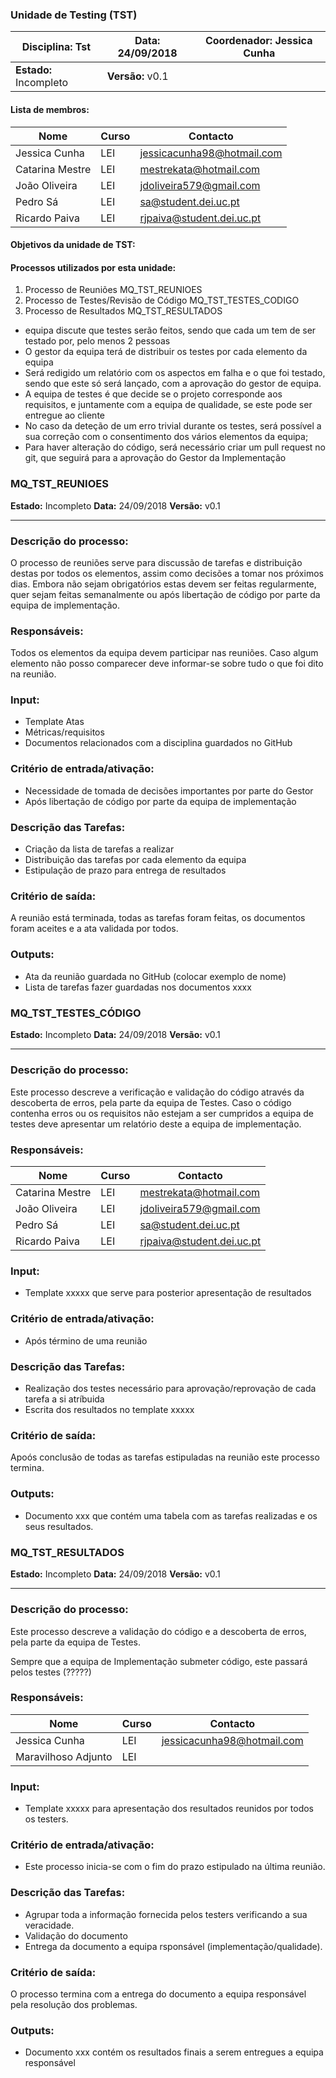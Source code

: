 ### Unidade de Testing (TST)

| Disciplina: Tst        | Data: 24/09/2018 | Coordenador: Jessica Cunha |
| ---------------------- | ---------------- | -------------------------- |
| **Estado:** Incompleto | **Versão:** v0.1 |                            |

#### Lista de membros:

| Nome            | Curso | Contacto                   |
| --------------- | ----- | -------------------------- |
| Jessica Cunha   | LEI   | jessicacunha98@hotmail.com |
| Catarina Mestre | LEI   | mestrekata@hotmail.com     |
| João Oliveira   | LEI   | jdoliveira579@gmail.com    |
| Pedro Sá        | LEI   | sa@student.dei.uc.pt       |
| Ricardo Paiva   | LEI   | rjpaiva@student.dei.uc.pt  |

#### Objetivos da unidade de TST:



#### Processos utilizados por esta unidade:

1. Processo de Reuniões 															MQ_TST_REUNIOES
2. Processo de Testes/Revisão de Código								MQ_TST_TESTES_CODIGO
3. Processo de Resultados 													  MQ_TST_RESULTADOS


- equipa discute que testes serão feitos, sendo que cada um tem de ser testado por, pelo menos 2 pessoas
- O gestor da equipa terá de distribuir os testes por cada elemento da equipa
- Será redigido um relatório com os aspectos em falha e o que foi testado, sendo que este só será lançado, com a aprovação do gestor de equipa.
- A equipa de testes é que decide se o projeto corresponde aos requisitos, e juntamente com a equipa de qualidade, se este pode ser entregue ao cliente
- No caso da deteção de um erro trivial durante os testes, será possível a sua correção com o consentimento dos vários elementos da equipa;
- Para haver alteração do código, será necessário criar um pull request no git, que seguirá para a aprovação do Gestor da Implementação



### MQ_TST_REUNIOES

**Estado:** Incompleto		**Data:** 24/09/2018		**Versão:** v0.1

------

### Descrição do processo:

O processo de reuniões serve para discussão de tarefas e distribuição destas por todos os elementos, assim como decisões a tomar nos próximos dias. Embora não sejam obrigatórios estas devem ser feitas regularmente, quer sejam feitas semanalmente ou após libertação de código por parte da equipa de implementação.

### Responsáveis:

Todos os elementos da equipa devem participar nas reuniões. Caso algum elemento não posso comparecer deve informar-se sobre tudo o que foi dito na reunião.

### Input:
- Template Atas
- Métricas/requisitos
- Documentos relacionados com a disciplina guardados no GitHub

### Critério de entrada/ativação:
- Necessidade de tomada de decisões importantes por parte do Gestor
- Após libertação de código por parte da equipa de implementação

### Descrição das Tarefas:
- Criação da lista de tarefas a realizar
- Distribuição das tarefas por cada elemento da equipa
- Estipulação de prazo para entrega de resultados

### Critério de saída:
A reunião está terminada, todas as tarefas foram feitas, os documentos foram aceites e a ata validada por todos.

### Outputs:
- Ata da reunião guardada no GitHub (colocar exemplo de nome)
- Lista de tarefas fazer guardadas nos documentos xxxx

##### 





### MQ_TST_TESTES_CÓDIGO

**Estado:** Incompleto		**Data:** 24/09/2018		**Versão:** v0.1

------

### Descrição do processo:

Este processo descreve a verificação e validação do código através da descoberta de erros, pela parte da equipa de Testes. Caso o código contenha erros ou os requisitos não estejam a ser cumpridos a equipa de testes deve apresentar um relatório deste a equipa de implementação.

### Responsáveis:

| Nome            | Curso | Contacto                   |
| --------------- | ----- | -------------------------- |
| Catarina Mestre | LEI   | mestrekata@hotmail.com     |
| João Oliveira   | LEI   | jdoliveira579@gmail.com    |
| Pedro Sá        | LEI   | sa@student.dei.uc.pt       |
| Ricardo Paiva   | LEI   | rjpaiva@student.dei.uc.pt  |

### Input:
- Template xxxxx que serve para posterior apresentação de resultados 

### Critério de entrada/ativação:
- Após término de uma reunião

### Descrição das Tarefas:
- Realização dos testes necessário para aprovação/reprovação de cada tarefa a si atríbuida
- Escrita dos resultados no template xxxxx

### Critério de saída:

Apoós conclusão de todas as tarefas estipuladas na reunião este processo termina.

### Outputs:
- Documento xxx que contém uma tabela com as tarefas realizadas e os seus resultados.

#####
### MQ_TST_RESULTADOS

**Estado:** Incompleto		**Data:** 24/09/2018		**Versão:** v0.1

------

### Descrição do processo:

Este processo descreve a validação do código e a descoberta de erros, pela parte da equipa de Testes.

Sempre que a equipa de Implementação submeter código, este passará pelos testes (?????)

### Responsáveis:
| Nome            | Curso | Contacto                   |
| --------------- | ----- | -------------------------- |
| Jessica Cunha   | LEI   | jessicacunha98@hotmail.com |
| Maravilhoso Adjunto | LEI   |      |


### Input:
- Template xxxxx para apresentação dos resultados reunidos por todos os testers. 

### Critério de entrada/ativação:
- Este processo inicia-se com o fim do prazo estipulado na última reunião.

### Descrição das Tarefas:
- Agrupar toda a informação fornecida pelos testers verificando a sua veracidade.
- Validação do documento
- Entrega da documento a equipa rsponsável (implementação/qualidade).

### Critério de saída:

O processo termina com a entrega do documento a equipa responsável pela resolução dos problemas.

### Outputs:

- Documento xxx contém os resultados finais a serem entregues a equipa responsável

